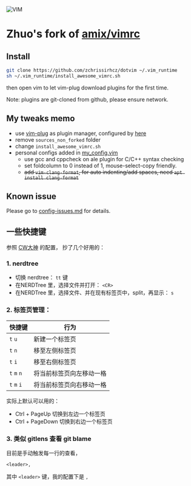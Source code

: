 ![VIM](https://dnp4pehkvoo6n.cloudfront.net/43c5af597bd5c1a64eb1829f011c208f/as/Ultimate%20Vimrc.svg)

# Zhuo's fork of [amix/vimrc](https://github.com/amix/vimrc)


## Install

```bash
git clone https://github.com/zchrissirhcz/dotvim ~/.vim_runtime
sh ~/.vim_runtime/install_awesome_vimrc.sh
```

then open vim to let vim-plug download plugins for the first time.

Note: plugins are git-cloned from github, please ensure network.


## My tweaks memo
- use [vim-plug](https://github.com/vim-scripts/vim-plug) as plugin manager, configured by [here](dot-vim/tree/master/vimrcs/vim-plug_plugins_config.vim)
- remove `sources_non_forked` folder
- change `install_awesome_vimrc.sh`
- personal configs added in [my_config.vim](tree/master/vimrcs/my_config.vim)
    - use gcc and cppcheck on ale plugin for C/C++ syntax checking
    - set foldcolumn to 0 instead of 1, mouse-select-copy friendly.
    - <del>add `vim-clang-format`, for auto indenting/add spaces, need `apt install clang-format` </del>


## Known issue

Please go to [config-issues.md](dot-vim/tree/master/config-issues.md) for details.

## 一些快捷键

参照 [CW大神](https://github.com/theniceboy/nvim/blob/master/README_cn.md) 的配置， 抄了几个好用的：


### 1. nerdtree
- 切换 nerdtree： `tt` 键
- 在NERDTree 里，选择文件并打开： `<CR>`
- 在NERDTree 里，选择文件、并在现有标签页中，split，再显示： `s`

### 2. 标签页管理：
| 快捷键  | 行为 |
| ------  | ------ |
| `t` `u` | 新建一个标签页 |
| `t` `n` | 移至左侧标签页 |
| `t` `i` | 移至右侧标签页 |
| `t` `m` `n` | 将当前标签页向左移动一格 |
| `t` `m` `i` | 将当前标签页向右移动一格 |

实际上默认可以用的：
- Ctrl + PageUp  切换到左边一个标签页
- Ctrl + PageDown 切换到右边一个标签页

### 3. 类似 gitlens 查看 git blame
目前是手动触发每一行的查看，

`<leader>,`

其中 `<leader>` 键，我的配置下是 `,`
